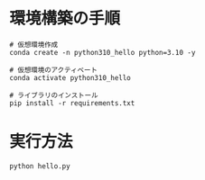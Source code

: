 
# 環境構築の手順

```
# 仮想環境作成
conda create -n python310_hello python=3.10 -y

# 仮想環境のアクティベート
conda activate python310_hello

# ライブラリのインストール
pip install -r requirements.txt
```

# 実行方法
```
python hello.py
```
